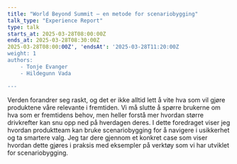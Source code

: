 ```yaml
---
title: "World Beyond Summit – en metode for scenariobygging"
talk_type: "Experience Report"
type: talk
starts_at: 2025-03-28T08:00:00Z
ends_at: 2025-03-28T08:30:00Z
2025-03-28T08:00:00Z', 'endsAt': '2025-03-28T11:20:00Z
weight: 1
authors:
    - Tonje Evanger
    - Hildegunn Vada

---
```

Verden forandrer seg raskt, og det er ikke alltid lett å vite hva som vil gjøre produktene våre relevante i fremtiden. Vi må slutte å spørre brukerne om hva som er fremtidens behov, men heller forstå mer hvordan større drivkrefter kan snu opp ned på hverdagen deres.
I dette foredraget viser jeg hvordan produktteam kan bruke scenariobygging for å navigere i usikkerhet og ta smartere valg. Jeg tar dere gjennom et konkret case som viser hvordan dette gjøres i praksis med eksempler på verktøy som vi har utviklet for scenariobygging.
